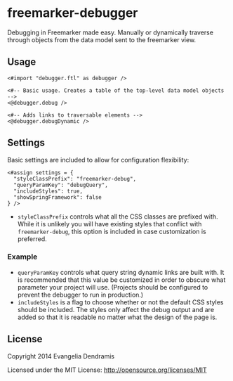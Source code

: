 # freemarker-debugger

Debugging in Freemarker made easy. Manually or dynamically traverse through objects from the data model sent to the freemarker view.

## Usage


    <#import "debugger.ftl" as debugger />
    
    <#-- Basic usage. Creates a table of the top-level data model objects -->
    <@debugger.debug />
    
    <#-- Adds links to traversable elements -->
    <@debugger.debugDynamic />

## Settings

Basic settings are included to allow for configuration flexibility:

    <#assign settings = {
      "styleClassPrefix": "freemarker-debug",
      "queryParamKey": "debugQuery",
      "includeStyles": true,
      "showSpringFramework": false
    } />

* `styleClassPrefix` controls what all the CSS classes are prefixed with. While it is unlikely you will have existing styles that conflict with `freemarker-debug`, this option is included in case customization is preferred.
### Example
* `queryParamKey` controls what query string dynamic links are built with. It is recommended that this value be customized in order to obscure what parameter your project will use. (Projects should be configured to prevent the debugger to run in production.)
* `includeStyles` is a flag to choose whether or not the default CSS styles should be included. The styles only affect the debug output and are added so that it is readable no matter what the design of the page is. 
## License

Copyright 2014 Evangelia Dendramis

Licensed under the MIT License: http://opensource.org/licenses/MIT

